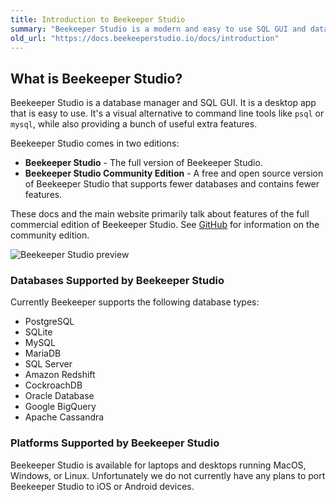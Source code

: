 ```yaml
---
title: Introduction to Beekeeper Studio
summary: "Beekeeper Studio is a modern and easy to use SQL GUI and database manager available for MacOS, Windows, and Linux. "
old_url: "https://docs.beekeeperstudio.io/docs/introduction"
---
```


## What is Beekeeper Studio?

Beekeeper Studio is a database manager and SQL GUI. It is a desktop app that is easy to use. It's a visual alternative to command line tools like `psql` or `mysql`, while also providing a bunch of useful extra features.


Beekeeper Studio comes in two editions:
- **Beekeeper Studio** - The full version of Beekeeper Studio.
- **Beekeeper Studio Community Edition** - A free and open source version of Beekeeper Studio that supports fewer databases and contains fewer features.

These docs and the main website primarily talk about features of the full commercial edition of Beekeeper Studio. See [GitHub](https://github.com/beekeeper-studio/beekeeper-studio) for information on the community edition.


![Beekeeper Studio preview](/assets/images/introduction-1.png)


### Databases Supported by Beekeeper Studio

Currently Beekeeper supports the following database types:

- PostgreSQL
- SQLite
- MySQL
- MariaDB
- SQL Server
- Amazon Redshift
- CockroachDB
- Oracle Database
- Google BigQuery
- Apache Cassandra

### Platforms Supported by Beekeeper Studio

Beekeeper Studio is available for laptops and desktops running MacOS, Windows, or Linux. Unfortunately we do not currently have any plans to port Beekeeper Studio to iOS or Android devices.

